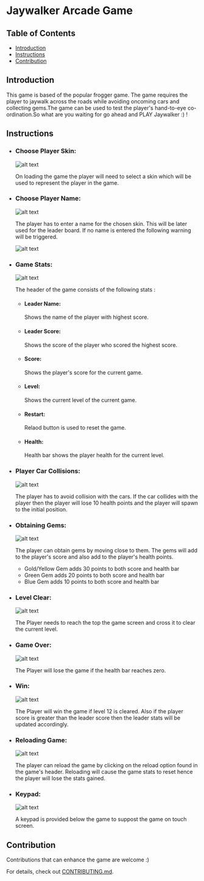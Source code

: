 # Jaywalker Arcade Game

## Table of Contents

- [Introduction](#introduction)
- [Instructions](#instructions)
- [Contribution](#contribution)

## Introduction

This game is based of the popular frogger game. The game requires the player to jaywalk across the roads while avoiding oncoming cars and collecting gems.The game can be used to test the player's hand-to-eye co-ordination.So what are you waiting for go ahead and PLAY Jaywalker :) !

## Instructions

- ### Choose Player Skin:

	![alt text](/images/select.gif "Player skin selection")

	On loading the game the player will need to select a skin which will be used to represent the player in the game.

- ### Choose Player Name:

	![alt text](/images/name.gif "Select player name")

	The player has to enter a name for the chosen skin. This will be later used for the leader board. If no name is entered the following warning will be triggered.

	![alt text](/images/noname.gif "Not selecting a name")

- ### Game Stats:

	![alt text](/images/statboard.gif "Stat Board")

	The header of the game consists of the following stats :

	- #### Leader Name:
		Shows the name of the player with highest score.

	- #### Leader Score:
		Shows the score of the player who scored the highest score.

	- #### Score:
		Shows the player's score for the current game.

	- #### Level:
		Shows the current level of the current game.

	- #### Restart:
		Relaod button is used to reset the game.

	- #### Health:
		Health bar shows the player health for the current level.

- ### Player Car Collisions:

	![alt text](/images/collision.gif "Player Car Collisions")

	The player has to avoid collision with the cars. If the car collides with the player then the player will lose 10 health points and the player will spawn to the initial position.

- ### Obtaining Gems:

	![alt text](/images/gems.gif "Collecting Gems")

	The player can obtain gems by moving close to them. The gems will add to the player's score and also add to the player's health points.
	- Gold/Yellow Gem adds 30 points to both score and health bar
	- Green Gem adds 20 points to both score and health bar
	- Blue Gem adds 10 points to both score and health bar

- ### Level Clear:

	![alt text](/images/levelclear.gif "Clearing a level")

	The Player needs to reach the top the game screen and cross it to clear the current level.

- ### Game Over:

	![alt text](/images/lose.gif "Game Over")

	The Player will lose the game if the health bar reaches zero.

- ### Win:

	![alt text](/images/win.gif "Game Win")

	The Player will win the game if level 12 is cleared. Also if the player score is greater than the leader score then the leader stats will be updated accordingly.

- ### Reloading Game:

	![alt text](/images/reload.gif "Reload Game")

	The player can reload the game by clicking on the reload option found in the game's header. Reloading will cause the game stats to reset hence the player will lose the stats gained.

- ### Keypad:

	![alt text](/images/keypad.gif "Using Keypads")

	A keypad is provided below the game to suppost the game on touch screen.

## Contribution

Contributions that can enhance the game are welcome :)

For details, check out [CONTRIBUTING.md](CONTRIBUTING.md).